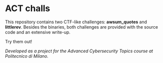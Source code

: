 # ACT challs

This repository contains two CTF-like challenges: __awsum_quotes__ and __littlerev__. Besides the binaries, both challenges are provided with the source code and an extensive write-up. 

Try them out!

_Developed as a project for the Advanced Cybersecurity Topics course at Politecnico di Milano._
